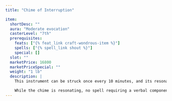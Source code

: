 ```yaml
---
title: "Chime of Interruption"

item:
  shortDesc: ""
  aura: "Moderate evocation"
  casterLevel: "7th"
  prerequisites:
    feats: ["{% feat_link craft-wondrous-item %}"]
    spells: ["{% spell_link shout %}"]
    special: []
  slot: ""
  marketPrice: 16800
  marketPriceSpecial: ""
  weight: "1 lb"
  description: |
    This instrument can be struck once every 10 minutes, and its resonant tone lasts for 3 full minutes.

    While the chime is resonating, no spell requiring a verbal component can be cast within a 30-foot radius of it unless the caster can make a _concentration_ check (DC 15 + the spell's level).
---
```

